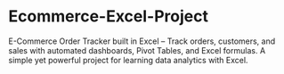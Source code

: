 # Ecommerce-Excel-Project
E-Commerce Order Tracker built in Excel – Track orders, customers, and sales with automated dashboards, Pivot Tables, and Excel formulas. A simple yet powerful project for learning data analytics with Excel.
